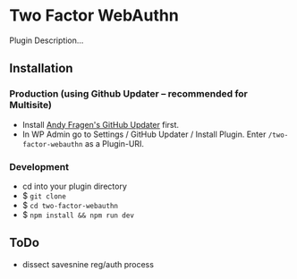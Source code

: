 Two Factor WebAuthn
===============

Plugin Description...


Installation
------------

### Production (using Github Updater – recommended for Multisite)
 - Install [Andy Fragen's GitHub Updater](https://github.com/afragen/github-updater) first.
 - In WP Admin go to Settings / GitHub Updater / Install Plugin. Enter `/two-factor-webauthn` as a Plugin-URI.

### Development
 - cd into your plugin directory
 - $ `git clone `
 - $ `cd two-factor-webauthn`
 - $ `npm install && npm run dev`


ToDo
----
 - dissect savesnine reg/auth process
